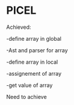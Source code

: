 # PICEL
Achieved:

-define array in global

-Ast and parser for array

-define array in local

-assignement of array

-get value of array

Need to achieve
